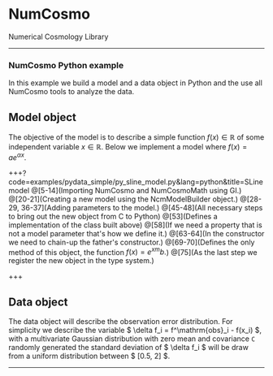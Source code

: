 # NumCosmo 

Numerical Cosmology Library

---

### NumCosmo Python example

In this example we build a model and a data object in Python and the use all NumCosmo
tools to analyze the data.

## Model object

The objective of the model is to describe a simple function $f(x) \in \mathbb{R}$ of some 
independent variable $x \in \mathbb{R}$. Below we implement a model where $f(x) = a e^{\alpha x}$.

+++?code=examples/pydata_simple/py_sline_model.py&lang=python&title=SLine model
@[5-14](Importing NumCosmo and NumCosmoMath using GI.)
@[20-21](Creating a new model using the NcmModelBuilder object.)
@[28-29, 36-37](Adding parameters to the model.)
@[45-48](All necessary steps to bring out the new object from C to Python)
@[53](Defines a implementation of the class built above)
@[58](If we need a property that is not a model parameter that's how we define it.)
@[63-64](In the constructor we need to chain-up the father's constructor.)
@[69-70](Defines the only method of this object, the function $f(x) = e^{x m}b.$)
@[75](As the last step we register the new object in the type system.)

+++

## Data object

The data object will describe the observation error distribution. For simplicity we describe 
the variable $ \delta f_i = f^\mathrm{obs}_i - f(x_i) $, with a multivariate Gaussian distribution with zero 
mean and covariance `C` randomly generated the standard deviation of $ \delta f_i $ will 
be draw from a uniform distribution between $ [0.5, 2] $.


---




